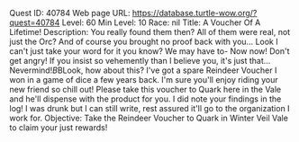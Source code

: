 Quest ID: 40784
Web page URL: https://database.turtle-wow.org/?quest=40784
Level: 60
Min Level: 10
Race: nil
Title: A Voucher Of A Lifetime!
Description: You really found them then? All of them were real, not just the Orc? And of course you brought no proof back with you… Look I can't just take your word for it you know? We may have to- Now now! Don't get angry! If you insist so vehemently than I believe you, it's just that... Nevermind!$B$BLook, how about this? I've got a spare Reindeer Voucher I won in a game of dice a few years back. I'm sure you'll enjoy riding your new friend so chill out! Please take this voucher to Quark here in the Vale and he'll dispense with the product for you. I did note your findings in the log! I was drunk but I can still write, rest assured it'll go to the organization I work for.
Objective: Take the Reindeer Voucher to Quark in Winter Veil Vale to claim your just rewards!

